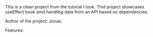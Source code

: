 This is a clean project from the tutorial I took. Thid project showcases useEffect hook amd handlibg data from an API based on dependencies. 

Author of the project: Jonas.

Features:
